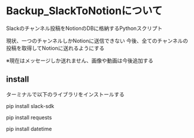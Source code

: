 # Backup_SlackToNotionについて
Slackのチャンネル投稿をNotionのDBに格納するPythonスクリプト

現状、一つのチャンネルしかNotionに送信できない
今後、全てのチャンネルの投稿を取得してNotionに送れるようにする

※現在はメッセージしか送れません、画像や動画は今後追加する

## install
ターミナルで以下のライブラリをインストールする

pip install slack-sdk

pip install requests

pip install datetime
